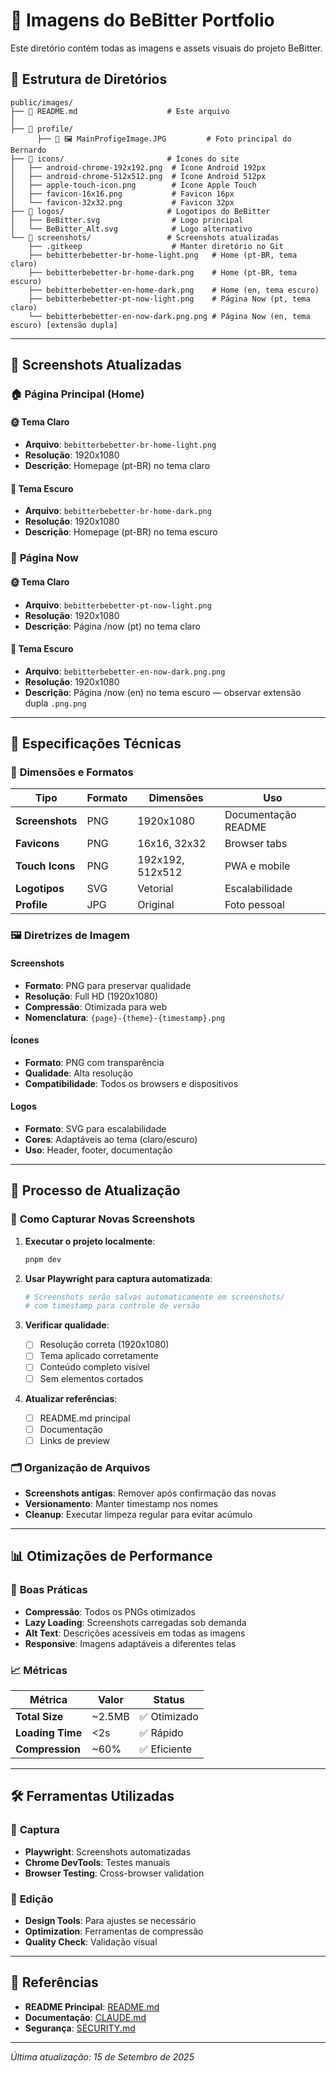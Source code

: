 # 📸 Imagens do BeBitter Portfolio

Este diretório contém todas as imagens e assets visuais do projeto BeBitter.

## 📁 Estrutura de Diretórios

```text
public/images/
├── 📄 README.md                    # Este arquivo
│  
├── 📁 profile/
      ├── 📁 🖼️ MainProfigeImage.JPG         # Foto principal do Bernardo
├── 📁 icons/                       # Ícones do site
│   ├── android-chrome-192x192.png  # Ícone Android 192px
│   ├── android-chrome-512x512.png  # Ícone Android 512px
│   ├── apple-touch-icon.png        # Ícone Apple Touch
│   ├── favicon-16x16.png           # Favicon 16px
│   └── favicon-32x32.png           # Favicon 32px
├── 📁 logos/                       # Logotipos do BeBitter
│   ├── BeBitter.svg                # Logo principal
│   └── BeBitter_Alt.svg            # Logo alternativo
└── 📁 screenshots/                 # Screenshots atualizadas
    ├── .gitkeep                    # Manter diretório no Git
    ├── bebitterbebetter-br-home-light.png   # Home (pt-BR, tema claro)
    ├── bebitterbebetter-br-home-dark.png    # Home (pt-BR, tema escuro)
    ├── bebitterbebetter-en-home-dark.png    # Home (en, tema escuro)
    ├── bebitterbebetter-pt-now-light.png    # Página Now (pt, tema claro)
    └── bebitterbebetter-en-now-dark.png.png # Página Now (en, tema escuro) [extensão dupla]
```

---

## 📱 Screenshots Atualizadas

### 🏠 **Página Principal (Home)**

#### 🌞 Tema Claro

- **Arquivo**: `bebitterbebetter-br-home-light.png`
- **Resolução**: 1920x1080
- **Descrição**: Homepage (pt-BR) no tema claro

#### 🌙 Tema Escuro

- **Arquivo**: `bebitterbebetter-br-home-dark.png`
- **Resolução**: 1920x1080
- **Descrição**: Homepage (pt-BR) no tema escuro

### 📄 **Página Now**

#### 🌞 Tema Claro

- **Arquivo**: `bebitterbebetter-pt-now-light.png`
- **Resolução**: 1920x1080
- **Descrição**: Página /now (pt) no tema claro

#### 🌙 Tema Escuro

- **Arquivo**: `bebitterbebetter-en-now-dark.png.png`
- **Resolução**: 1920x1080
- **Descrição**: Página /now (en) no tema escuro — observar extensão dupla `.png.png`

---

## 🎯 **Especificações Técnicas**

### 📐 **Dimensões e Formatos**

| Tipo | Formato | Dimensões | Uso |
|------|---------|-----------|-----|
| **Screenshots** | PNG | 1920x1080 | Documentação README |
| **Favicons** | PNG | 16x16, 32x32 | Browser tabs |
| **Touch Icons** | PNG | 192x192, 512x512 | PWA e mobile |
| **Logotipos** | SVG | Vetorial | Escalabilidade |
| **Profile** | JPG | Original | Foto pessoal |

### 🖼️ **Diretrizes de Imagem**

#### Screenshots

- **Formato**: PNG para preservar qualidade
- **Resolução**: Full HD (1920x1080)
- **Compressão**: Otimizada para web
- **Nomenclatura**: `{page}-{theme}-{timestamp}.png`

#### Ícones

- **Formato**: PNG com transparência
- **Qualidade**: Alta resolução
- **Compatibilidade**: Todos os browsers e dispositivos

#### Logos

- **Formato**: SVG para escalabilidade
- **Cores**: Adaptáveis ao tema (claro/escuro)
- **Uso**: Header, footer, documentação

---

## 🔄 **Processo de Atualização**

### 📸 **Como Capturar Novas Screenshots**

1. **Executar o projeto localmente**:

   ```bash
   pnpm dev
   ```

2. **Usar Playwright para captura automatizada**:

   ```bash
   # Screenshots serão salvas automaticamente em screenshots/
   # com timestamp para controle de versão
   ```

3. **Verificar qualidade**:
   - [ ] Resolução correta (1920x1080)
   - [ ] Tema aplicado corretamente
   - [ ] Conteúdo completo visível
   - [ ] Sem elementos cortados

4. **Atualizar referências**:
   - [ ] README.md principal
   - [ ] Documentação
   - [ ] Links de preview

### 🗂️ **Organização de Arquivos**

- **Screenshots antigas**: Remover após confirmação das novas
- **Versionamento**: Manter timestamp nos nomes
- **Cleanup**: Executar limpeza regular para evitar acúmulo

---

## 📊 **Otimizações de Performance**

### 🚀 **Boas Práticas**

- **Compressão**: Todos os PNGs otimizados
- **Lazy Loading**: Screenshots carregadas sob demanda
- **Alt Text**: Descrições acessíveis em todas as imagens
- **Responsive**: Imagens adaptáveis a diferentes telas

### 📈 **Métricas**

| Métrica | Valor | Status |
|---------|--------|--------|
| **Total Size** | ~2.5MB | ✅ Otimizado |
| **Loading Time** | <2s | ✅ Rápido |
| **Compression** | ~60% | ✅ Eficiente |

---

## 🛠️ **Ferramentas Utilizadas**

### 📸 **Captura**

- **Playwright**: Screenshots automatizadas
- **Chrome DevTools**: Testes manuais
- **Browser Testing**: Cross-browser validation

### 🎨 **Edição**

- **Design Tools**: Para ajustes se necessário
- **Optimization**: Ferramentas de compressão
- **Quality Check**: Validação visual

---

## 🔗 **Referências**

- **README Principal**: [README.md](../../README.md)
- **Documentação**: [CLAUDE.md](../../CLAUDE.md)
- **Segurança**: [SECURITY.md](../../SECURITY.md)

---

*Última atualização: 15 de Setembro de 2025*  
